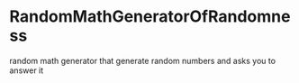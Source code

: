 # RandomMathGeneratorOfRandomness
random math generator that generate random numbers and asks you to answer it 
